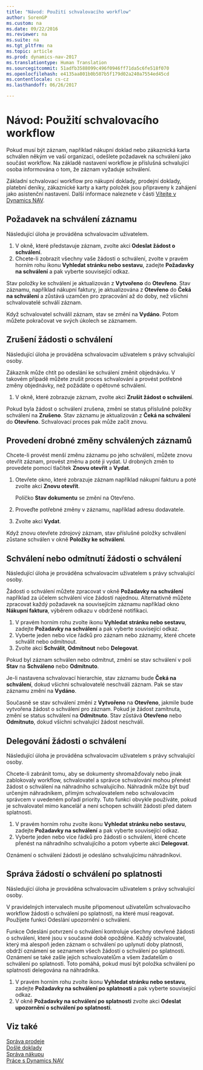 ```yaml
---
title: "Návod: Použití schvalovacího workflow"
author: SorenGP
ms.custom: na
ms.date: 09/22/2016
ms.reviewer: na
ms.suite: na
ms.tgt_pltfrm: na
ms.topic: article
ms.prod: dynamics-nav-2017
ms.translationtype: Human Translation
ms.sourcegitcommit: 51adfb3588099c496f0946ff71da5c6fe518f070
ms.openlocfilehash: e4135aa801b0b507b5f179d02a240a7554ed45cd
ms.contentlocale: cs-cz
ms.lasthandoff: 06/26/2017

---
```


# <a name="how-to-use-approval-workflows"></a>Návod: Použití schvalovacího workflow
Pokud musí být záznam, například nákupní doklad nebo zákaznická karta schválen někým ve vaší organizaci, odešlete požadavek na schválení jako součást workflow. Na základě nastavení workflow je příslušná schvalující osoba informována o tom, že záznam vyžaduje schválení.

Základní schvalovací workflow pro nákupní doklady, prodejní doklady, platební deníky, zákaznické karty a karty položek jsou připraveny k zahájení jako asistenční nastavení. Další informace naleznete v části [Vítejte v Dynamics NAV](across-get-started.md).

## <a name="to-request-approval-of-a-record"></a>Požadavek na schválení záznamu
Následující úloha je prováděna schvalovacím uživatelem.

1. V okně, které představuje záznam, zvolte akci **Odeslat žádost o schválení**.
2. Chcete-li zobrazit všechny vaše žádosti o schválení, zvolte v pravém horním rohu ikonu **Vyhledat stránku nebo sestavu**, zadejte **Požadavky na schválení** a pak vyberte související odkaz.

Stav položky ke schválení je aktualizován z **Vytvořeno** do **Otevřeno**. Stav záznamu, například nákupní faktury, je aktualizována z **Otevřeno** do **Čeká na schválení** a zůstává uzamčen pro zpracování až do doby, než všichni schvalovatelé schválí záznam.

Když schvalovatel schválil záznam, stav se změní na **Vydáno**. Potom můžete pokračovat ve svých úkolech se záznamem.

## <a name="to-cancel-requests-for-approval"></a>Zrušení žádosti o schválení
Následující úloha je prováděna schvalovacím uživatelem s právy schvalující osoby.

Zákazník může chtít po odeslání ke schválení změnit objednávku. V takovém případě můžete zrušit proces schvalování a provést potřebné změny objednávky, než požádáte o opětovné schválení.

1. V okně, které zobrazuje záznam, zvolte akci **Zrušit žádost o schválení**.

Pokud byla žádost o schválení zrušena, změní se status příslušné položky schválení na **Zrušeno**. Stav záznamu je aktualizován z **Čeká na schválení** do **Otevřeno**. Schvalovací proces pak může začít znovu.

## <a name="to-make-minor-changes-to-approved-records"></a>Provedení drobné změny schválených záznamů
Chcete-li provést menší změnu záznamu po jeho schválení, můžete znovu otevřít záznam, provést změnu a poté ji vydat. U drobných změn to provedete pomocí tlačítek **Znovu otevřít** a **Vydat**.

1. Otevřete okno, které zobrazuje záznam například nákupní fakturu a poté zvolte akci **Znovu otevřít**.

    Políčko **Stav dokumentu** se změní na Otevřeno.
3. Proveďte potřebné změny v záznamu, například adresu dodavatele.
4. Zvolte akci **Vydat**.

Když znovu otevřete zdrojový záznam, stav příslušné položky schválení zůstane schválen v okně **Položky ke schválení**.

## <a name="to-approve-or-reject-requests-for-approval"></a>Schválení nebo odmítnutí žádosti o schválení
Následující úloha je prováděna schvalovacím uživatelem s právy schvalující osoby.

Žádosti o schválení můžete zpracovat v okně **Požadavky na schválení** například za účelem schválení více žádostí najednou. Alternativně můžete zpracovat každý požadavek na souvisejícím záznamu například okno **Nákupní faktura**, výběrem odkazu v obdržené notifikaci.

1. V pravém horním rohu zvolte ikonu **Vyhledat stránku nebo sestavu**, zadejte **Požadavky na schválení** a pak vyberte související odkaz. 
2. Vyberte jeden nebo více řádků pro záznam nebo záznamy, které chcete schválit nebo odmítnout.
3. Zvolte akci **Schválit**, **Odmítnout** nebo **Delegovat**.

Pokud byl záznam schválen nebo odmítnut, změní se stav schválení v poli **Stav** na **Schváleno** nebo **Odmítnuto**.

Je-li nastavena schvalovací hierarchie, stav záznamu bude **Čeká na schválení**, dokud všichni schvalovatelé neschválí záznam. Pak se stav záznamu změní na **Vydáno**.

Současně se stav schválení změní z **Vytvořeno** na **Otevřeno**, jakmile bude vytvořena žádost o schválení pro záznam. Pokud je žádost zamítnuta, změní se status schválení na **Odmítnuto**. Stav zůstává **Otevřeno** nebo **Odmítnuto**, dokud všichni schvalující žádost neschválí.

## <a name="to-delegate-requests-for-approval"></a>Delegování žádosti o schválení
Následující úloha je prováděna schvalovacím uživatelem s právy schvalující osoby.

Chcete-li zabránit tomu, aby se dokumenty shromažďovaly nebo jinak zablokovaly workflow, schvalovatel a správce schvalování mohou přenést žádost o schválení na náhradního schvalujícího. Náhradník může být buď určeným náhradníkem, přímým schvalovatelem nebo schvalovacím správcem v uvedeném pořadí priority. Tuto funkci obvykle používáte, pokud je schvalovatel mimo kancelář a není schopen schválit žádosti před datem splatnosti.

1. V pravém horním rohu zvolte ikonu **Vyhledat stránku nebo sestavu**, zadejte **Požadavky na schválení** a pak vyberte související odkaz.
2. Vyberte jeden nebo více řádků pro žádosti o schválení, které chcete přenést na náhradního schvalujícího a potom vyberte akci **Delegovat**.

Oznámení o schválení žádosti je odesláno schvalujícímu náhradníkovi.

## <a name="to-manage-overdue-approval-requests"></a>Správa žádostí o schválení po splatnosti
Následující úloha je prováděna schvalovacím uživatelem s právy schvalující osoby.

V pravidelných intervalech musíte připomenout uživatelům schvalovacího workflow žádosti o schválení po splatnosti, na které musí reagovat. Použijete funkci Odeslání upozornění o schválení.

Funkce Odeslání potvrzení o schválení kontroluje všechny otevřené žádosti o schválení, které jsou v současné době opožděné. Každý schvalovatel, který má alespoň jeden záznam o schválení po uplynutí doby platnosti, obdrží oznámení se seznamem všech žádostí o schválení po splatnosti. Oznámení se také zašle jejich schvalovatelům a všem žadatelům o schválení po splatnosti. Toto pomáhá, pokud musí být položka schválení po splatnosti delegována na náhradníka.

1. V pravém horním rohu zvolte ikonu **Vyhledat stránku nebo sestavu**, zadejte **Požadavky na schválení po splatnosti** a pak vyberte související odkaz.
2. V okně **Požadavky na schválení po splatnosti** zvolte akci **Odeslat upozornění o schválení po splatnosti**.

## <a name="see-also"></a>Viz také  
[Správa prodeje](sales-manage-sales.md)    
[Došlé doklady](across-income-documents.md)  
[Správa nákupu](purchasing-manage-purchasing.md)  
[Práce s Dynamics NAV](ui-work-product.md)

